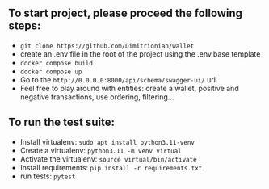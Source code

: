 ## To start project, please proceed the following steps:

- `git clone https://github.com/Dimitrionian/wallet`
- create an .env file in the root of the project using the .env.base template
- `docker compose build`
- `docker compose up`
- Go to the `http://0.0.0.0:8000/api/schema/swagger-ui/` url
- Feel free to play around with entities: create a wallet, positive and negative transactions, use ordering, filtering...

## To run the test suite:

- Install virtualenv: `sudo apt install python3.11-venv`
- Create a virtualenv: `python3.11 -m venv virtual`
- Activate the virtualenv: `source virtual/bin/activate`
- Install requirements: `pip install -r requirements.txt`
- run tests: `pytest`
